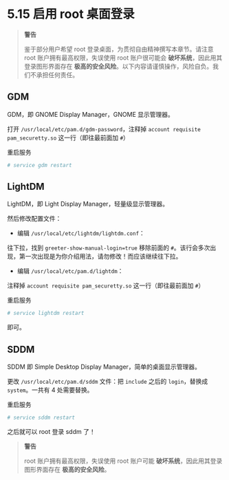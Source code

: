 # 5.15 启用 root 桌面登录

> **警告**
>
> 鉴于部分用户希望 root 登录桌面，为贯彻自由精神撰写本章节。请注意 root 账户拥有最高权限，失误使用 root 账户很可能会 **破坏系统**，因此用其登录图形界面存在 **极高的安全风险**。以下内容请谨慎操作，风险自负。我们不承担任何责任。

## GDM

GDM，即 GNOME Display Manager，GNOME 显示管理器。

打开 `/usr/local/etc/pam.d/gdm-password`，注释掉 `account requisite pam_securetty.so` 这一行（即往最前面加 `#`）

重启服务

```sh
# service gdm restart
```

## LightDM

LightDM，即 Light Display Manager，轻量级显示管理器。

然后修改配置文件：

- 编辑 `/usr/local/etc/lightdm/lightdm.conf`：

往下拉，找到 `greeter-show-manual-login=true` 移除前面的 `#`。该行会多次出现，第一次出现是为你介绍用法，请勿修改！而应该继续往下拉。

- 编辑 `/usr/local/etc/pam.d/lightdm`：

注释掉 `account requisite pam_securetty.so` 这一行（即往最前面加 `#`）

重启服务

```sh
# service lightdm restart
```

即可。

## SDDM

SDDM 即 Simple Desktop Display Manager，简单的桌面显示管理器。

更改 `/usr/local/etc/pam.d/sddm` 文件：把 `include` 之后的 `login`，替换成 `system`。一共有 4 处需要替换。

重启服务

```sh
# service sddm restart
```

之后就可以 root 登录 sddm 了！


> **警告**
>
> root 账户拥有最高权限，失误使用 root 账户可能 **破坏系统**，因此用其登录图形界面存在 **极高的安全风险**。

